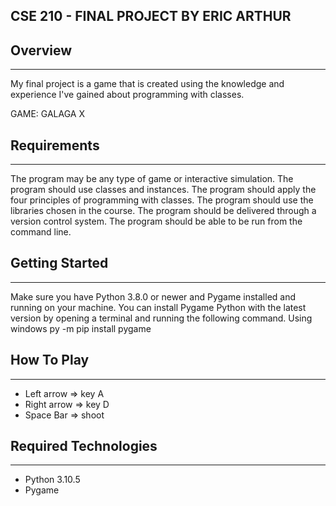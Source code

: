 ## CSE 210 - FINAL PROJECT BY ERIC ARTHUR

## Overview
---
My final project is a game that is created using the knowledge and experience I've gained about programming with classes.

GAME: GALAGA X

## Requirements
---
The program may be any type of game or interactive simulation.
The program should use classes and instances.
The program should apply the four principles of programming with classes.
The program should use the libraries chosen in the course.
The program should be delivered through a version control system.
The program should be able to be run from the command line.

## Getting Started
---
Make sure you have Python 3.8.0 or newer and Pygame installed and running on your machine. You can install Pygame Python with the latest version by opening a terminal and running the following command.
Using windows
py -m pip install pygame


## How To Play
---
* Left arrow  => key A
* Right arrow => key D
* Space Bar   => shoot 


## Required Technologies
---
* Python 3.10.5
* Pygame